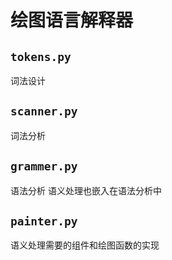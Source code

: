 # 绘图语言解释器
## `tokens.py`
词法设计
## `scanner.py`
词法分析
## `grammer.py`
语法分析
语义处理也嵌入在语法分析中
## `painter.py`
语义处理需要的组件和绘图函数的实现
